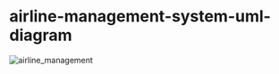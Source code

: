 # airline-management-system-uml-diagram
![airline_management](https://user-images.githubusercontent.com/98261311/187472135-045f2936-1812-47ad-83e1-3de815c36c8e.png)

 

